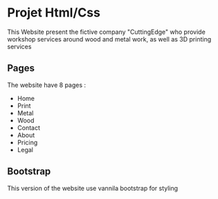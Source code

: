 # Projet Html/Css

This Website present the fictive company "CuttingEdge" who provide workshop services around wood and metal work, as well as 3D printing services

## Pages

The website have 8 pages :

- Home
- Print
- Metal
- Wood
- Contact
- About
- Pricing
- Legal

## Bootstrap

This version of the website use vannila bootstrap for styling
